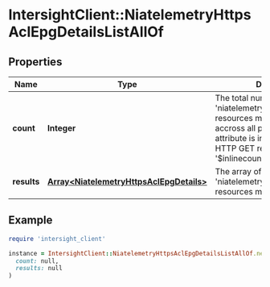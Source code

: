 # IntersightClient::NiatelemetryHttpsAclEpgDetailsListAllOf

## Properties

| Name | Type | Description | Notes |
| ---- | ---- | ----------- | ----- |
| **count** | **Integer** | The total number of &#39;niatelemetry.HttpsAclEpgDetails&#39; resources matching the request, accross all pages. The &#39;Count&#39; attribute is included when the HTTP GET request includes the &#39;$inlinecount&#39; parameter. | [optional] |
| **results** | [**Array&lt;NiatelemetryHttpsAclEpgDetails&gt;**](NiatelemetryHttpsAclEpgDetails.md) | The array of &#39;niatelemetry.HttpsAclEpgDetails&#39; resources matching the request. | [optional] |

## Example

```ruby
require 'intersight_client'

instance = IntersightClient::NiatelemetryHttpsAclEpgDetailsListAllOf.new(
  count: null,
  results: null
)
```

